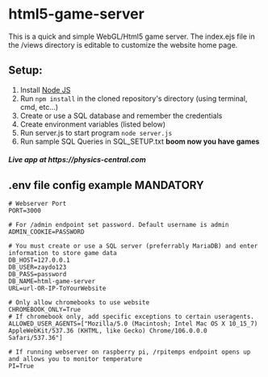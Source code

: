 # html5-game-server

This is a quick and simple WebGL/Html5 game server. 
The index.ejs file in the /views directory is editable to customize the website home page.

## Setup:
1. Install <a href='https://nodejs.org/en/'>Node JS</a>
2. Run ```npm install``` in the cloned repository's directory (using terminal, cmd, etc...)
3. Create or use a SQL database and remember the credentials
4. Create environment variables (listed below)
5. Run server.js to start program ```node server.js```
6. Run sample SQL Queries in SQL_SETUP.txt
**boom now you have games**

<h5>Live app at https://physics-central.com</h5>

## .env file config example MANDATORY
```
# Webserver Port
PORT=3000

# For /admin endpoint set password. Default username is admin
ADMIN_COOKIE=PASSWORD

# You must create or use a SQL server (preferrably MariaDB) and enter information to store game data
DB_HOST=127.0.0.1
DB_USER=zaydo123
DB_PASS=password
DB_NAME=html-game-server
URL=url-OR-IP-ToYourWebsite

# Only allow chromebooks to use website
CHROMEBOOK_ONLY=True
# If chromebook only, add specific exceptions to certain useragents.
ALLOWED_USER_AGENTS=["Mozilla/5.0 (Macintosh; Intel Mac OS X 10_15_7) AppleWebKit/537.36 (KHTML, like Gecko) Chrome/106.0.0.0 Safari/537.36"]

# If running webserver on raspberry pi, /rpitemps endpoint opens up and allows you to monitor temperature
PI=True
```
